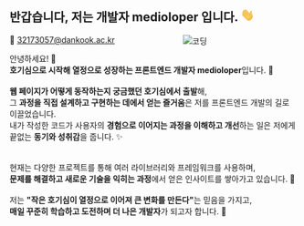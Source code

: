 ## 반갑습니다, 저는 개발자 medioloper 입니다.  <img src="https://raw.githubusercontent.com/ABSphreak/ABSphreak/master/gifs/Hi.gif" width="24"/>


<img align="right" alt="코딩" width="200" src="https://github.githubassets.com/images/mona-whisper.gif" width="200" /> 

📧 32173057@dankook.ac.kr

안녕하세요! 🤗<br /><strong>호기심으로 시작해 열정으로 성장하는 프론트엔드 개발자 medioloper</strong>입니다. 🚀<br /><br /><strong>웹 페이지가 어떻게 동작하는지 궁금했던 호기심에서 출발</strong>해, <br />그 <strong>과정을 직접 설계하고 구현하는 데에서 얻는 즐거움</strong>은 저를 프론트엔드 개발의 길로 이끌었습니다. <br />내가 작성한 코드가 사용자의 <strong>경험으로 이어지는 과정을 이해하고 개선</strong>하는 일은 저에게 끝없는 <strong>동기와 성취감</strong>을 줍니다. ✨<br /><br /><br />현재는 다양한 프로젝트를 통해 여러 라이브러리와 프레임워크를 사용하며,<br /><strong>문제를 해결하고 새로운 기술을 익히는 과정</strong>에서 얻은 인사이트를 쌓아가고 있습니다. 📝<br /><br />저는 <strong>"작은 호기심이 열정으로 이어져 큰 변화를 만든다"</strong>는 믿음을 가지고, <br /><strong>매일 꾸준히 학습하고 도전하며 더 나은 개발자</strong>가 되고자 합니다. 🤝<br /><br /> 

<br />
<br />
